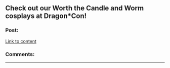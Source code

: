 ## Check out our Worth the Candle and Worm cosplays at Dragon*Con!

### Post:

[Link to content]()

### Comments:

---

